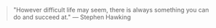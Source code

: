> "However difficult life may seem, there is always something you can do and succeed at." — Stephen Hawking
